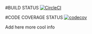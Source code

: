 #BUILD STATUS
[![CircleCI](https://dl.circleci.com/status-badge/img/gh/jchuquen/academic-register-services/tree/main.svg?style=svg)](https://dl.circleci.com/status-badge/redirect/gh/jchuquen/academic-register-services/tree/main)

#CODE COVERAGE STATUS
[![codecov](https://codecov.io/gh/jchuquen/academic-register-services/graph/badge.svg?token=4DL0FBZ1NE)](https://codecov.io/gh/jchuquen/academic-register-services)

Add here more cool info